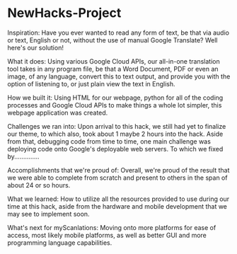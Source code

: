 # NewHacks-Project



Inspiration: Have you ever wanted to read any form of text, be that via audio or text, English or not, without the use of manual Google Translate? Well here's our solution!

What it does: Using various Google Cloud APIs, our all-in-one translation tool takes in any program file, be that a Word Document, PDF or even an image, of any language, convert this to text output, and provide you with the option of listening to, or just plain view the text in English.

How we built it: Using HTML for our webpage, python for all of the coding processes and Google Cloud APIs to make things a whole lot simpler, this webpage application was created.

Challenges we ran into: Upon arrival to this hack, we still had yet to finalize our theme, to which also, took about 1 maybe 2 hours into the hack. Aside from that, debugging code from time to time, one main challenge was deploying code onto Google's deployable web servers. To which we fixed by..............

Accomplishments that we're proud of: Overall, we're proud of the result that we were able to complete from scratch and present to others in the span of about 24 or so hours.

What we learned: How to utilize all the resources provided to use during our time at this hack, aside from the hardware and mobile development that we may see to implement soon.

What's next for myScanlations: Moving onto more platforms for ease of access, most likely mobile platforms, as well as better GUI and more programming language capabilities.
